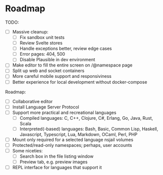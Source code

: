 # Roadmap

TODO:

- [ ] Massive cleanup:
  - [ ] Fix sandbox unit tests
  - [ ] Review Svelte stores
  - [ ] Handle exceptions better, review edge cases
  - [ ] Error pages: 404, 500
  - [ ] Disable Plausible in dev environment
- [ ] Make editor to fill the entire screen on /@namespace page
- [ ] Split up web and socket containers
- [ ] More careful mobile support and responsiviness
- [ ] Better experience for local development without docker-compose

Roadmap:

- [ ] Collaborative editor
- [ ] Install Language Server Protocol
- [ ] Support more practical and recreational languages
  - [ ] Compiled languages: C, C++, Clojure, C#, Erlang, Go, Java,
        Rust, Scala
  - [ ] Interpreted(-based) languages: Bash, Basic, Common Lisp, Haskell,
        Javascript, Typescript, Lua, Markdown, OCaml, Perl, PHP
- [ ] Mount only required for a selected language nsjail volumes
- [ ] Protected/read-only namespaces; perhaps, user accounts
- [ ] Some niceties:
  - [ ] Search box in the file listing window
  - [ ] Preview tab, e.g. preview images
- [ ] REPL interface for languages that support it
